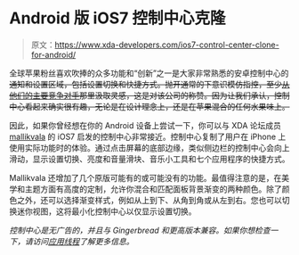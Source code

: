 # Android 版 iOS7 控制中心克隆

> 原文：<https://www.xda-developers.com/ios7-control-center-clone-for-android/>

全球苹果粉丝喜欢吹捧的众多功能和“创新”之一是大家非常熟悉的安卓控制中心的~~通知和设置区域，包括设置切换和快捷方式。抛开通常的下意识模仿指控，至少[从他们的主要竞争对手](http://cdn-static.zdnet.com/i/r/story/70/00/016705/ios-7-has-become-android-512x681.png?hash=AmpjZwLkMz&upscale=1)那里汲取灵感，这是对该公司的称赞。因为让我们承认，控制中心看起来确实很有趣，无论是在设计理念上，还是在苹果混合的任何水果味上。~~

因此，如果你曾经想在你的 Android 设备上尝试一下，你可以与 XDA 论坛成员 [mallikvala](http://forum.xda-developers.com/member.php?u=4971791) 的 iOS7 启发的控制中心非常接近。控制中心复制了用户在 iPhone 上使用实际功能时的体验。通过点击屏幕的底部边缘，类似侧边栏的控制中心会向上滑动，显示设置切换、亮度和音量滑块、音乐小工具和七个应用程序的快捷方式。

Mallikvala 还增加了几个原版可能有的或可能没有的功能。最值得注意的是，在美学和主题方面有高度的定制，允许你混合和匹配面板背景渐变的两种颜色。除了颜色之外，还可以选择渐变样式，例如从上到下、从角到角或从左到右。您也可以切换迷你视图，这将最小化控制中心以仅显示设置切换。

 *控制中心是无广告的，并且与 Gingerbread 和更高版本兼容。如果你想检查一下，请访问[应用线程](http://forum.xda-developers.com/showthread.php?t=2370841)了解更多信息。*